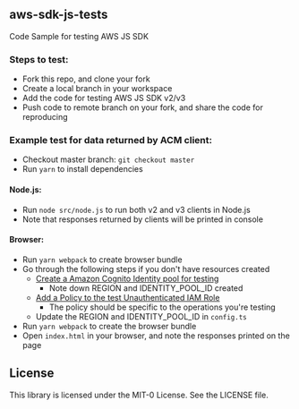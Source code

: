 ## aws-sdk-js-tests

Code Sample for testing AWS JS SDK

### Steps to test:

- Fork this repo, and clone your fork
- Create a local branch in your workspace
- Add the code for testing AWS JS SDK v2/v3
- Push code to remote branch on your fork, and share the code for reproducing

### Example test for data returned by ACM client:

- Checkout master branch: `git checkout master`
- Run `yarn` to install dependencies

#### Node.js:

- Run `node src/node.js` to run both v2 and v3 clients in Node.js
- Note that responses returned by clients will be printed in console

#### Browser:

- Run `yarn webpack` to create browser bundle
- Go through the following steps if you don't have resources created
  - [Create a Amazon Cognito Identity pool for testing](https://docs.aws.amazon.com/sdk-for-javascript/v2/developer-guide/getting-started-browser.html#getting-started-browser-create-identity-pool)
    - Note down REGION and IDENTITY_POOL_ID created
  - [Add a Policy to the test Unauthenticated IAM Role](https://docs.aws.amazon.com/sdk-for-javascript/v2/developer-guide/getting-started-browser.html#getting-started-browser-iam-role)
    - The policy should be specific to the operations you're testing
  - Update the REGION and IDENTITY_POOL_ID in `config.ts`
- Run `yarn webpack` to create the browser bundle
- Open `index.html` in your browser, and note the responses printed on the page

## License

This library is licensed under the MIT-0 License. See the LICENSE file.
